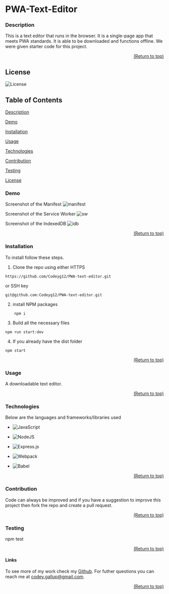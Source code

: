 <a name="readme-top"></a>

  # PWA-Text-Editor

  ### Description
  
  This is a text editor that runs in the browser. It is a single-page app that meets PWA standards. It is able to be downloaded and functions offline. We were given starter code for this project.

  <p align="right"><a href="#readme-top">(Return to top)</a></p>

  ## License 
  ![License](https://img.shields.io/badge/license-MIT-00beef)

  ## Table of Contents
  [Description](#description)
  
  [Demo](#demo)

  [Installation](#installation)

  [Usage](#usage)

  [Technologies](#technologies)

  [Contribution](#contribution)

  [Testing](#test)
  
  [License](#license)

  ### Demo

  Screenshot of the Manifest
  ![manifest](https://user-images.githubusercontent.com/103782398/194732360-37bd1bf6-5f8b-4117-aeb2-ff9e62a877b5.png)

  Screenshot of the Service Worker
  ![sw](https://user-images.githubusercontent.com/103782398/194732359-a06854d8-035a-46b2-be14-efb4487b3301.png)

  Screenshot of the IndexedDB
  ![idb](https://user-images.githubusercontent.com/103782398/194732357-82414b52-45df-4d70-a568-750dccc17349.png)

  <p align="right"><a href="#readme-top">(Return to top)</a></p>
  
  ### Installation

  To install follow these steps. 
  1. Clone the repo using either HTTPS 
  ```
  https://github.com/Codeyg12/PWA-text-editor.git
  ```
   or SSH key

    
    git@github.com:Codeyg12/PWA-text-editor.git
    

 2. install NPM packages
```
    npm i
```

3. Build all the necessary files
```
npm run start:dev
```

4. If you already have the dist folder
```
npm start
```

  <p align="right"><a href="#readme-top">(Return to top)</a></p>

  ### Usage

  A downloadable text editor.

  <p align="right"><a href="#readme-top">(Return to top)</a></p>

  ### Technologies

  Below are the languages and frameworks/libraries used

  * ![JavaScript](https://img.shields.io/badge/javascript-%23323330.svg?style=for-the-badge&logo=javascript&logoColor=%23F7DF1E)

  * ![NodeJS](https://img.shields.io/badge/node.js-6DA55F?style=for-the-badge&logo=node.js&logoColor=white)

  * ![Express.js](https://img.shields.io/badge/express.js-%23404d59.svg?style=for-the-badge&logo=express&logoColor=%2361DAFB)

  * ![Webpack](https://img.shields.io/badge/webpack-%238DD6F9.svg?style=for-the-badge&logo=webpack&logoColor=black)

  * ![Babel](https://img.shields.io/badge/Babel-F9DC3e?style=for-the-badge&logo=babel&logoColor=black)

  <p align="right"><a href="#readme-top">(Return to top)</a></p>

  ### Contribution

  Code can always be improved and if you have a suggestion to improve this project then fork the repo and create a pull request.

  <p align="right"><a href="#readme-top">(Return to top)</a></p>

  ### Testing

  npm test

  <p align="right"><a href="#readme-top">(Return to top)</a></p>

  #### Links

  To see more of my work check my [Github](https://github.com/Codeyg12). For futher questions you can reach me at codey.gallup@gmail.com.
  
  <p align="right"><a href="#readme-top">(Return to top)</a></p>
